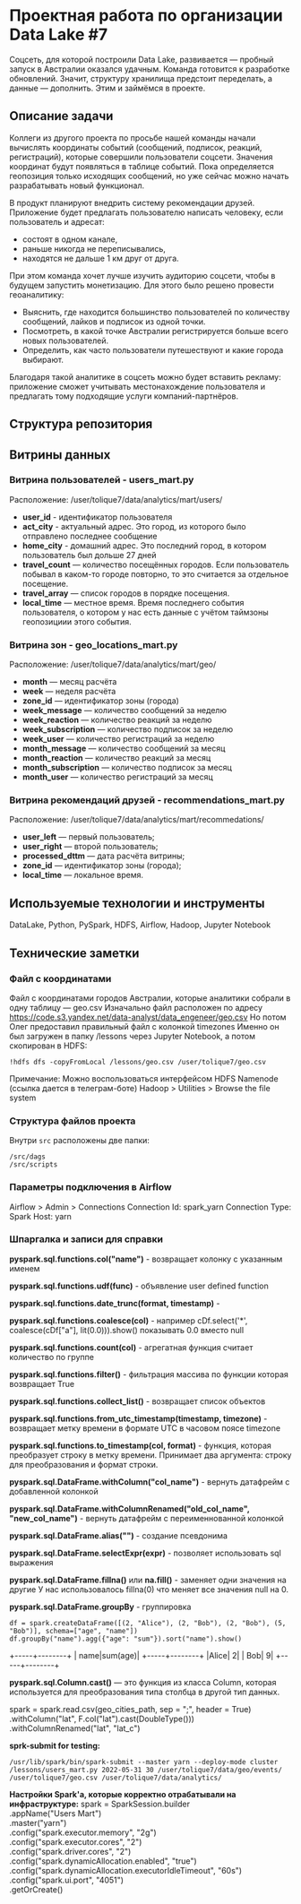 # Проектная работа по организации Data Lake #7
Соцсеть, для которой построили Data Lake, развивается — пробный запуск в Австралии оказался удачным. Команда готовится к разработке обновлений. Значит, структуру хранилища предстоит переделать, а данные — дополнить. Этим и займёмся в проекте.

## Описание задачи
Коллеги из другого проекта по просьбе нашей команды начали вычислять координаты событий (сообщений, подписок, реакций, регистраций), которые совершили пользователи соцсети. Значения координат будут появляться в таблице событий. Пока определяется геопозиция только исходящих сообщений, но уже сейчас можно начать разрабатывать новый функционал. 

В продукт планируют внедрить систему рекомендации друзей. Приложение будет предлагать пользователю написать человеку, если пользователь и адресат:
* состоят в одном канале,
* раньше никогда не переписывались,
* находятся не дальше 1 км друг от друга.

При этом команда хочет лучше изучить аудиторию соцсети, чтобы в будущем запустить монетизацию. Для этого было решено провести геоаналитику:
* Выяснить, где находится большинство пользователей по количеству сообщений, лайков и подписок из одной точки.
* Посмотреть, в какой точке Австралии регистрируется больше всего новых пользователей.
* Определить, как часто пользователи путешествуют и какие города выбирают.

Благодаря такой аналитике в соцсеть можно будет вставить рекламу: приложение сможет учитывать местонахождение пользователя и предлагать тому подходящие услуги компаний-партнёров. 


## Структура репозитория

## Витрины данных
### Витрина пользователей - users_mart.py

Расположение: /user/tolique7/data/analytics/mart/users/

* **user_id** - идентификатор пользователя
* **act_city** - актуальный адрес. Это город, из которого было отправлено последнее сообщение
* **home_city** - домашний адрес. Это последний город, в котором пользователь был дольше 27 дней
* **travel_count** — количество посещённых городов. Если пользователь побывал в каком-то городе повторно, то это считается за отдельное посещение.
* **travel_array** — список городов в порядке посещения.
* **local_time** — местное время. Время последнего события пользователя, о котором у нас есть данные с учётом таймзоны геопозициии этого события.

### Витрина зон - geo_locations_mart.py

Расположение: /user/tolique7/data/analytics/mart/geo/

* **month** — месяц расчёта
* **week** — неделя расчёта
* **zone_id** — идентификатор зоны (города)
* **week_message** — количество сообщений за неделю
* **week_reaction** — количество реакций за неделю
* **week_subscription** — количество подписок за неделю
* **week_user** — количество регистраций за неделю
* **month_message** — количество сообщений за месяц
* **month_reaction** — количество реакций за месяц
* **month_subscription** — количество подписок за месяц
* **month_user** — количество регистраций за месяц

### Витрина рекомендаций друзей - recommendations_mart.py

Расположение: /user/tolique7/data/analytics/mart/recommedations/

* **user_left** — первый пользователь;
* **user_right** — второй пользователь;
* **processed_dttm** — дата расчёта витрины;
* **zone_id** — идентификатор зоны (города);
* **local_time** — локальное время.

## Используемые технологии и инструменты
DataLake, Python, PySpark, HDFS, Airflow, Hadoop, Jupyter Notebook

## Технические заметки
### Файл с координатами
Файл с координатами городов Австралии, которые аналитики собрали в одну таблицу — geo.csv
Изначально файл расположен по адресу <https://code.s3.yandex.net/data-analyst/data_engeneer/geo.csv>
Но потом Олег предоставил правильный файл с колонкой timezones
Именно он был загружен в папку /lessons через Jupyter Notebook, а потом скопирован в HDFS: 
```
!hdfs dfs -copyFromLocal /lessons/geo.csv /user/tolique7/geo.csv
```
Примечание: Можно воспользоваться интерфейсом HDFS Namenode (ссылка дается в телеграм-боте)
Hadoop > Utilities > Browse the file system

### Структура файлов проекта
Внутри `src` расположены две папки:
```
/src/dags
/src/scripts
```

### Параметры подключения в Airflow
Airflow > Admin > Connections
Connection Id: spark_yarn
Connection Type: Spark
Host: yarn


### Шпаргалка и записи для справки

**pyspark.sql.functions.col("name")** - возвращает колонку с указанным именем

**pyspark.sql.functions.udf(func)** - объявление user defined function

**pyspark.sql.functions.date_trunc(format, timestamp)** -  

**pyspark.sql.functions.coalesce(col)** - например cDf.select('*', coalesce(cDf["a"], lit(0.0))).show() показывать 0.0 вместо null

**pyspark.sql.functions.count(col)** - агрегатная функция считает количество по группе

**pyspark.sql.functions.filter()** - фильтрация массива по функции которая возвращает True

**pyspark.sql.functions.collect_list()** - возвращает список объектов

**pyspark.sql.functions.from_utc_timestamp(timestamp, timezone)** - возвращает метку времени в формате UTC в часовом поясе timezone

**pyspark.sql.functions.to_timestamp(col, format)** - функция, которая преобразует строку в метку времени. Принимает два аргумента: строку для преобразования и формат строки. 

**pyspark.sql.DataFrame.withColumn("col_name")** - вернуть датафрейм с добавленной колонкой

**pyspark.sql.DataFrame.withColumnRenamed("old_col_name", "new_col_name")** - вернуть датафрейм с переименнованной колонкой 

**pyspark.sql.DataFrame.alias("")** - создание псевдонима

**pyspark.sql.DataFrame.selectExpr(expr)** - позволяет использовать sql выражения

**pyspark.sql.DataFrame.fillna()** или **na.fill()** - заменяет одни значения на другие
У нас использовалось fillna(0) что меняет все значения null на 0.

**pyspark.sql.DataFrame.groupBy** - группировка 
```
df = spark.createDataFrame([(2, "Alice"), (2, "Bob"), (2, "Bob"), (5, "Bob")], schema=["age", "name"])
df.groupBy("name").agg({"age": "sum"}).sort("name").show()
```
+-----+--------+
| name|sum(age)|
+-----+--------+
|Alice|       2|
|  Bob|       9|
+-----+--------+

**pyspark.sql.Column.cast()** — это функция из класса Column, которая используется для преобразования типа столбца в другой тип данных.


spark = spark.read.csv(geo_cities_path, sep = ";", header = True) \
        .withColumn("lat", F.col("lat").cast(DoubleType())) \
        .withColumnRenamed("lat", "lat_c")

**sprk-submit for testing:**
```
/usr/lib/spark/bin/spark-submit --master yarn --deploy-mode cluster /lessons/users_mart.py 2022-05-31 30 /user/tolique7/data/geo/events/ /user/tolique7/geo.csv /user/tolique7/data/analytics/
```

**Настройки Spark'а, которые корректно отрабатывали на инфраструктуре:**
spark = SparkSession.builder \
    .appName("Users Mart") \
    .master("yarn") \
    .config("spark.executor.memory", "2g") \
    .config("spark.executor.cores", "2") \
    .config("spark.driver.cores", "2") \
    .config("spark.dynamicAllocation.enabled", "true") \
    .config("spark.dynamicAllocation.executorIdleTimeout", "60s") \
    .config("spark.ui.port", "4051") \
    .getOrCreate()